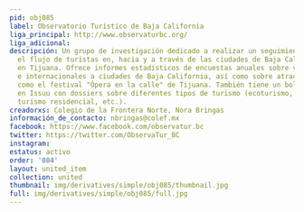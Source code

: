 ```yaml
---
pid: obj085
label: Observatorio Turistico de Baja California
liga_principal: http://www.observaturbc.org/
liga_adicional: 
descripción: Un grupo de investigación dedicado a realizar un seguimiento y caracterizar
  el flujo de turistas en, hacia y a través de las ciudades de Baja California, particularmente
  en Tijuana. Ofrece informes estadísticos de encuestas anuales sobre visitantes nacionales
  e internacionales a ciudades de Baja California, así como sobre atracciones turísticas,
  como el festival "Ópera en la calle" de Tijuana. También tiene un boletín mensual
  en Issuu con dossiers sobre diferentes tipos de turismo (ecoturismo, turismo deportivo,
  turismo residencial, etc.).
creadorxs: Colegio de la Frontera Norte, Nora Bringas
información_de_contacto: nbringas@colef.mx
facebook: https://www.facebook.com/observatur.bc
twitter: https://twitter.com/ObservaTur_BC
instagram: 
estatus: activo
order: '084'
layout: united_item
collection: united
thumbnail: img/derivatives/simple/obj085/thumbnail.jpg
full: img/derivatives/simple/obj085/full.jpg
---
```

